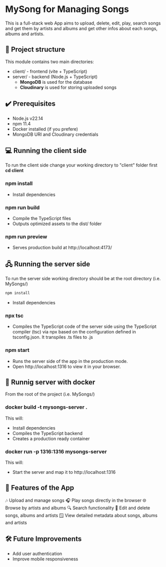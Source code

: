 # MySong for Managing Songs

This is a full-stack web App aims to upload, delete, edit, play, search songs and get them by artists and albums and get other infos about each songs, albums and artists.

## 📂 Project structure

This module contains two main directories:

- client/ - frontend (vite + TypeScript)
- server/ - backend (Node.js + TypeScript)
  - **MongoDB** is used for the database
  - **Cloudinary** is used for storing uploaded songs

## ✔️ Prerequisites

- Node.js v22.14
- npm 11.4
- Docker installed (if you prefere)
- MongoDB URI and Cloudinary credentials

## 💻 Running the client side

To run the client side change your working directory to "client" folder first
**cd client**

### npm install

- Install dependencies

### npm run build

- Compile the TypeScript files
- Outputs optimized assets to the dist/ folder

### npm run preview

- Serves production build at http://localhost:4173/

## 🖧 Running the server side

To run the server side working directory should be at the root directory (i.e. MySongs/)

```bash
npm install
```

- Install dependencies

### npx tsc

- Compiles the TypeScript code of the server side using the TypeScript compiler (tsc) via npx based on the configuration defined in tsconfig.json. It transpiles .ts files to .js

### npm start

- Runs the server side of the app in the production mode.
- Open http://localhost:1316 to view it in your browser.

## 🧊 Runnig server with docker

From the root of the project (i.e. MySongs/)

### docker build -t mysongs-server .

This will:

- Install dependencies
- Compiles the TypeScript backend
- Creates a production ready container

### docker run -p 1316:1316 mysongs-server

This will:

- Start the server and map it to http://localhost:1316

## 🧩 Features of the App

🎶 Upload and manage songs
🎧 Play songs directly in the browser
🌐 Browse by artists and albums
🔍 Search functionality
📝 Edit and delete songs, albums and artists
🪟 View detailed metadata about songs, albums and artists

## 🛠️ Future Improvements

- Add user authentication
- Improve mobile responsiveness

```

```
